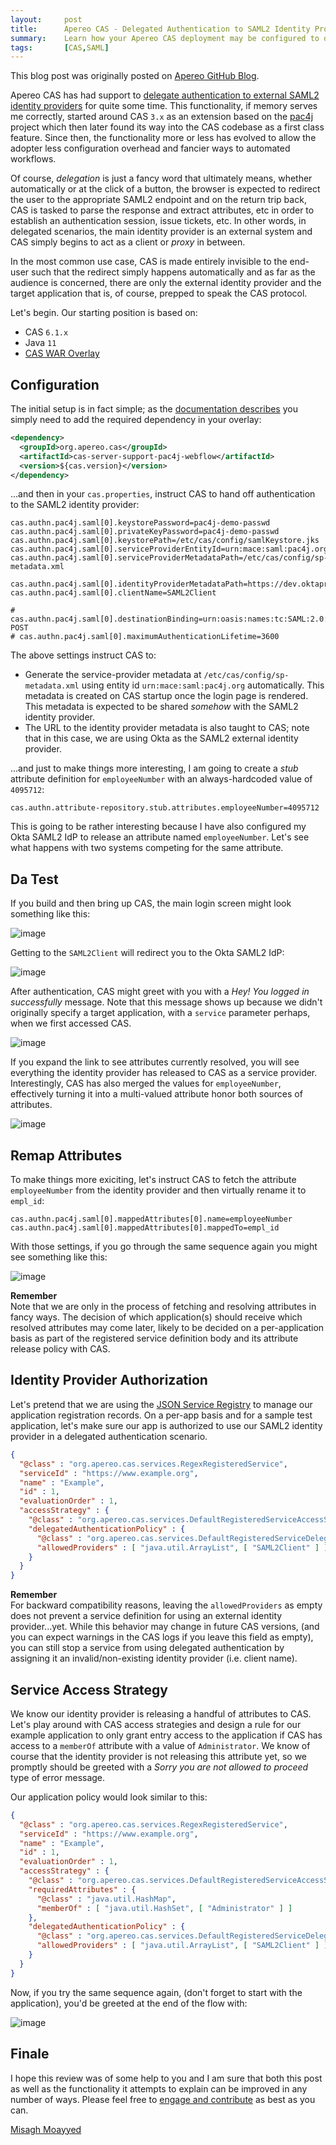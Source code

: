 ```yaml
---
layout:     post
title:      Apereo CAS - Delegated Authentication to SAML2 Identity Providers
summary:    Learn how your Apereo CAS deployment may be configured to delegate authentication to an external SAML2 identity provider.
tags:       [CAS,SAML]
---
```


<div class="alert alert-success"><i class="far fa-lightbulb"></i> This blog post was originally posted on <a href="https://github.com/apereo/apereo.github.io">Apereo GitHub Blog</a>.</div>

Apereo CAS has had support to [delegate authentication to external SAML2 identity providers](https://apereo.github.io/cas/development/integration/Delegate-Authentication.html) for quite some time. This functionality, if memory serves me correctly, started around CAS `3.x` as an extension based on the [pac4j](https://github.com/pac4j/pac4j) project which then later found its way into the CAS codebase as a first class feature. Since then, the functionality more or less has evolved to allow the adopter less configuration overhead and fancier ways to automated workflows.

<script async src="https://pagead2.googlesyndication.com/pagead/js/adsbygoogle.js"></script>
<ins class="adsbygoogle"
     style="display:block; text-align:center;"
     data-ad-layout="in-article"
     data-ad-format="fluid"
     data-ad-client="ca-pub-8081398210264173"
     data-ad-slot="3789603713"></ins>
<script>
     (adsbygoogle = window.adsbygoogle || []).push({});
</script>

Of course, *delegation* is just a fancy word that ultimately means, whether automatically or at the click of a button, the browser is expected to redirect the user to the appropriate SAML2 endpoint and on the return trip back, CAS is tasked to parse the response and extract attributes, etc in order to establish an authentication session, issue tickets, etc. In other words, in delegated scenarios, the main identity provider is an external system and CAS simply begins to act as a client or *proxy* in between.

In the most common use case, CAS is made entirely invisible to the end-user such that the redirect simply happens automatically and as far as the audience is concerned, there are only the external identity provider and the target application that is, of course, prepped to speak the CAS protocol.

Let's begin. Our starting position is based on:

- CAS `6.1.x`
- Java `11`
- [CAS WAR Overlay](https://github.com/apereo/cas-overlay-template)

## Configuration

The initial setup is in fact simple; as the [documentation describes](https://apereo.github.io/cas/development/integration/Delegate-Authentication.html) you simply need to add the required dependency in your overlay:

```xml
<dependency>
  <groupId>org.apereo.cas</groupId>
  <artifactId>cas-server-support-pac4j-webflow</artifactId>
  <version>${cas.version}</version>
</dependency>
```

...and then in your `cas.properties`, instruct CAS to hand off authentication to the SAML2 identity provider:

```
cas.authn.pac4j.saml[0].keystorePassword=pac4j-demo-passwd
cas.authn.pac4j.saml[0].privateKeyPassword=pac4j-demo-passwd
cas.authn.pac4j.saml[0].keystorePath=/etc/cas/config/samlKeystore.jks
cas.authn.pac4j.saml[0].serviceProviderEntityId=urn:mace:saml:pac4j.org
cas.authn.pac4j.saml[0].serviceProviderMetadataPath=/etc/cas/config/sp-metadata.xml

cas.authn.pac4j.saml[0].identityProviderMetadataPath=https://dev.oktapreview.com/app/.../sso/saml/metadata
cas.authn.pac4j.saml[0].clientName=SAML2Client

# cas.authn.pac4j.saml[0].destinationBinding=urn:oasis:names:tc:SAML:2.0:bindings:HTTP-POST
# cas.authn.pac4j.saml[0].maximumAuthenticationLifetime=3600
```

The above settings instruct CAS to:

- Generate the service-provider metadata at `/etc/cas/config/sp-metadata.xml` using entity id `urn:mace:saml:pac4j.org` automatically. This metadata is created on CAS startup once the login page is rendered. This metadata is expected to be shared *somehow* with the SAML2 identity provider.
- The URL to the identity provider metadata is also taught to CAS; note that in this case, we are using Okta as the SAML2 external identity provider.

...and just to make things more interesting, I am going to create a *stub* attribute definition for `employeeNumber` with an always-hardcoded value of `4095712`:

```properties
cas.authn.attribute-repository.stub.attributes.employeeNumber=4095712
```

This is going to be rather interesting because I have also configured my Okta SAML2 IdP to release an attribute named `employeeNumber`. Let's see what happens with two systems competing for the same attribute.

## Da Test

If you build and then bring up CAS, the main login screen might look something like this:

![image](https://user-images.githubusercontent.com/1205228/53325646-05d13e80-38a1-11e9-99fb-1a7346717641.png)

Getting to the `SAML2Client` will redirect you to the Okta SAML2 IdP:

![image](https://user-images.githubusercontent.com/1205228/53325664-11246a00-38a1-11e9-8203-ef533c176977.png)

After authentication, CAS might greet with you with a *Hey! You logged in successfully* message. Note that this message shows up because we didn't originally specify a target application, with a `service` parameter perhaps, when we first accessed CAS.

![image](https://user-images.githubusercontent.com/1205228/53325689-1aadd200-38a1-11e9-9418-b046f629d14c.png)

If you expand the link to see attributes currently resolved, you will see everything the identity provider has released to CAS as a service provider. Interestingly, CAS has also merged the values for `employeeNumber`, effectively turning it into a multi-valued attribute honor both sources of attributes.

<script async src="https://pagead2.googlesyndication.com/pagead/js/adsbygoogle.js"></script>
<ins class="adsbygoogle"
     style="display:block; text-align:center;"
     data-ad-layout="in-article"
     data-ad-format="fluid"
     data-ad-client="ca-pub-8081398210264173"
     data-ad-slot="3789603713"></ins>
<script>
     (adsbygoogle = window.adsbygoogle || []).push({});
</script>

![image](https://user-images.githubusercontent.com/1205228/53325713-27cac100-38a1-11e9-94a4-363b3ec64cc5.png)

## Remap Attributes

To make things more exiciting, let's instruct CAS to fetch the attribute `employeeNumber` from the identity provider
and then virtually rename it to `empl_id`:
```
cas.authn.pac4j.saml[0].mappedAttributes[0].name=employeeNumber
cas.authn.pac4j.saml[0].mappedAttributes[0].mappedTo=empl_id
```

With those settings, if you go through the same sequence again you might see something like this:

![image](https://user-images.githubusercontent.com/1205228/53326019-ce16c680-38a1-11e9-8778-e8232de3d575.png)

<div class="alert alert-info">
  <strong>Remember</strong><br/>Note that we are only in the process of fetching and resolving attributes in fancy ways. The decision of which application(s) should receive which resolved attributes may come later, likely to be decided on a per-application basis as part of the registered service definition body and its attribute release policy with CAS.
</div>

## Identity Provider Authorization

Let's pretend that we are using the [JSON Service Registry](https://apereo.github.io/cas/development/services/JSON-Service-Management.html) to manage our application registration records. On a per-app basis and for a sample test application, let's make sure our app is authorized to use our SAML2 identity provider in a delegated authentication scenario. 

```json
{
  "@class" : "org.apereo.cas.services.RegexRegisteredService",
  "serviceId" : "https://www.example.org",
  "name" : "Example",
  "id" : 1,
  "evaluationOrder" : 1,
  "accessStrategy" : {
    "@class" : "org.apereo.cas.services.DefaultRegisteredServiceAccessStrategy",
    "delegatedAuthenticationPolicy" : {
      "@class" : "org.apereo.cas.services.DefaultRegisteredServiceDelegatedAuthenticationPolicy",
      "allowedProviders" : [ "java.util.ArrayList", [ "SAML2Client" ] ]
    }
  }
}
```

<script async src="https://pagead2.googlesyndication.com/pagead/js/adsbygoogle.js"></script>
<ins class="adsbygoogle"
     style="display:block; text-align:center;"
     data-ad-layout="in-article"
     data-ad-format="fluid"
     data-ad-client="ca-pub-8081398210264173"
     data-ad-slot="3789603713"></ins>
<script>
     (adsbygoogle = window.adsbygoogle || []).push({});
</script>

<div class="alert alert-info">
  <strong>Remember</strong><br/>For backward compatibility reasons, leaving the <code>allowedProviders</code> as empty does not prevent a service definition for using an external identity provider...yet. While this behavior may change in future CAS versions, (and you can expect warnings in the CAS logs if you leave this field as empty), you can still stop a service from using delegated authentication by assigning it an invalid/non-existing identity provider (i.e. client name).
</div>

## Service Access Strategy

We know our identity provider is releasing a handful of attributes to CAS. Let's play around with CAS access strategies and design a rule for our example application to only grant entry access to the application if CAS has access to a `memberOf` attribute with a value of `Administrator`. We know of course that the identity provider is not releasing this attribute yet, so we promptly should be greeted with a *Sorry you are not allowed to proceed* type of error message.

<script async src="https://pagead2.googlesyndication.com/pagead/js/adsbygoogle.js"></script>
<ins class="adsbygoogle"
     style="display:block; text-align:center;"
     data-ad-layout="in-article"
     data-ad-format="fluid"
     data-ad-client="ca-pub-8081398210264173"
     data-ad-slot="3789603713"></ins>
<script>
     (adsbygoogle = window.adsbygoogle || []).push({});
</script>

Our application policy would look similar to this:

```json
{
  "@class" : "org.apereo.cas.services.RegexRegisteredService",
  "serviceId" : "https://www.example.org",
  "name" : "Example",
  "id" : 1,
  "evaluationOrder" : 1,
  "accessStrategy" : {
    "@class" : "org.apereo.cas.services.DefaultRegisteredServiceAccessStrategy",
    "requiredAttributes" : {
      "@class" : "java.util.HashMap",
      "memberOf" : [ "java.util.HashSet", [ "Administrator" ] ]
    },
    "delegatedAuthenticationPolicy" : {
      "@class" : "org.apereo.cas.services.DefaultRegisteredServiceDelegatedAuthenticationPolicy",
      "allowedProviders" : [ "java.util.ArrayList", [ "SAML2Client" ] ]
    }
  }
}
```

Now, if you try the same sequence again, (don't forget to start with the application), you'd be greeted at the end of the flow with:

![image](https://user-images.githubusercontent.com/1205228/53349255-f7534900-38d9-11e9-84b4-ca80072d6927.png)

## Finale

I hope this review was of some help to you and I am sure that both this post as well as the functionality it attempts to explain can be improved in any number of ways. Please feel free to [engage and contribute](https://apereo.github.io/cas/developer/Contributor-Guidelines.html) as best as you can.

[Misagh Moayyed](https://fawnoos.com)
